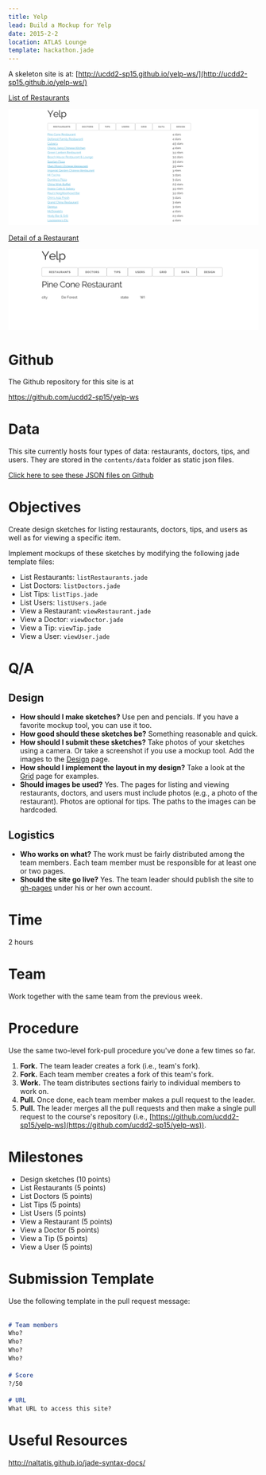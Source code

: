 ```yaml
---
title: Yelp
lead: Build a Mockup for Yelp
date: 2015-2-2
location: ATLAS Lounge
template: hackathon.jade
---
```


A skeleton site is at: [http://ucdd2-sp15.github.io/yelp-ws/](http://ucdd2-sp15.github.io/yelp-ws/)



[List of Restaurants](http://ucdd2-sp15.github.io/yelp-ws/restaurants.html)

![restaurants](restaurants.png)

[Detail of a Restaurant](http://ucdd2-sp15.github.io/yelp-ws/view/restaurant.html)

![viewRestaurant](viewRestaurant.png)


# Github

The Github repository for this site is at

<a href="https://github.com/ucdd2-sp15/yelp-ws" class="btn btn-info">https://github.com/ucdd2-sp15/yelp-ws</a>

# Data
This site currently hosts four types of data: restaurants, doctors, tips, and users. They are stored in the `contents/data` folder as static json files.

[Click here to see these JSON files on Github](https://github.com/ucdd2-sp15/yelp-ws/tree/master/contents/data)

# Objectives

Create design sketches for listing restaurants, doctors, tips, and users as well as for viewing a specific item. 

Implement mockups of these sketches by modifying the following jade template files:

* List Restaurants: `listRestaurants.jade`
* List Doctors: `listDoctors.jade`
* List Tips: `listTips.jade`
* List Users: `listUsers.jade`
* View a Restaurant: `viewRestaurant.jade`
* View a Doctor: `viewDoctor.jade`
* View a Tip: `viewTip.jade`
* View a User: `viewUser.jade`

# Q/A

## Design 

* __How should I make sketches?__ Use pen and pencials. If you have a favorite mockup tool, you can use it too.
* __How good should these sketches be?__ Something reasonable and quick.
* __How should I submit these sketches?__ Take photos of your sketches using a camera. Or take a screenshot if you use a mockup tool. Add the images to the [Design](http://ucdd2-sp15.github.io/yelp-ws/design/) page.
* __How should I implement the layout in my design?__ Take a look at the [Grid](http://ucdd2-sp15.github.io/yelp-ws/grid.html) page for examples.
* __Should images be used?__ Yes. The pages for listing and viewing restaurants, doctors, and users must include photos (e.g., a photo of the restaurant). Photos are optional for tips. The paths to the images can be hardcoded.

## Logistics

* __Who works on what?__ The work must be fairly distributed among the team members. Each team member must be responsible for at least one or two pages.
* __Should the site go live?__ Yes. The team leader should publish the site to [gh-pages](https://pages.github.com/) under his or her own account.

# Time

2 hours

# Team

Work together with the same team from the previous week.

# Procedure

Use the same two-level fork-pull procedure you've done a few times so far.

1. __Fork.__ The team leader creates a fork (i.e., team's fork).
1. __Fork.__ Each team member creates a fork of this team's fork.
1. __Work.__ The team distributes sections fairly to individual members to work on.
1. __Pull.__ Once done, each team member makes a pull request to the leader.
1. __Pull.__ The leader merges all the pull requests and then make a single pull request to the course's repository (i.e., [https://github.com/ucdd2-sp15/yelp-ws](https://github.com/ucdd2-sp15/yelp-ws)).

# Milestones

* Design sketches (10 points)
* List Restaurants (5 points)
* List Doctors (5 points)
* List Tips (5 points)
* List Users (5 points)
* View a Restaurant (5 points)
* View a Doctor (5 points)
* View a Tip (5 points)
* View a User (5 points)


# Submission Template

Use the following template in the pull request message:

```markdown

# Team members
Who?
Who?
Who?
Who?

# Score
?/50

# URL
What URL to access this site?

```

# Useful Resources

http://naltatis.github.io/jade-syntax-docs/
